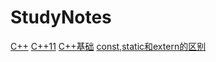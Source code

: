 # StudyNotes
[C++](C++)
[C++11](C++/C++11.md)
[C++基础](C++/C++基础.md)
[const,static和extern的区别](C++/const,static和extern的区别.md)
